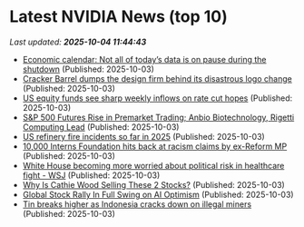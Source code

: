 # Latest NVIDIA News (top 10)
_Last updated: **2025-10-04 11:44:43**_

- [Economic calendar: Not all of today’s data is on pause during the shutdown](https://biztoc.com/x/e877d272d2d0714b) (Published: 2025-10-03)
- [Cracker Barrel dumps the design firm behind its disastrous logo change](https://biztoc.com/x/4dbdb8281413e858) (Published: 2025-10-03)
- [US equity funds see sharp weekly inflows on rate cut hopes](https://biztoc.com/x/86c404ee86081535) (Published: 2025-10-03)
- [S&P 500 Futures Rise in Premarket Trading; Anbio Biotechnology, Rigetti Computing Lead](https://biztoc.com/x/40447c86bfdeaee6) (Published: 2025-10-03)
- [US refinery fire incidents so far in 2025](https://biztoc.com/x/4201974de7704a64) (Published: 2025-10-03)
- [10,000 Interns Foundation hits back at racism claims by ex-Reform MP](https://biztoc.com/x/3bc428d55be06b44) (Published: 2025-10-03)
- [White House becoming more worried about political risk in healthcare fight - WSJ](https://biztoc.com/x/302c4370fafb9389) (Published: 2025-10-03)
- [Why Is Cathie Wood Selling These 2 Stocks?](https://biztoc.com/x/463cb4e91fe41c93) (Published: 2025-10-03)
- [Global Stock Rally In Full Swing on AI Optimism](https://biztoc.com/x/a91639e193a69c0b) (Published: 2025-10-03)
- [Tin breaks higher as Indonesia cracks down on illegal miners](https://biztoc.com/x/b02913b310600d7e) (Published: 2025-10-03)
